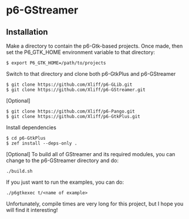 # p6-GStreamer

## Installation

Make a directory to contain the p6-Gtk-based projects. Once made, then set the P6_GTK_HOME environment variable to that directory:

```
$ export P6_GTK_HOME=/path/to/projects
```

Switch to that directory and clone both p6-GtkPlus and p6-GStreamer

```
$ git clone https://github.com/Xliff/p6-GLib.git
$ git clone https://github.com/Xliff/p6-GStreamer.git
```

[Optional]

```
$ git clone https://github.com/Xliff/p6-Pango.git
$ git clone https://github.com/Xliff/p6-GtkPlus.git
```

Install dependencies
```
$ cd p6-GtkPlus
$ zef install --deps-only .
```

[Optional] To build all of GStreamer and its required modules, you can change to the p6-GStreamer directory and do:

```
./build.sh
```

If you just want to run the examples, you can do:

```
./p6gtkexec t/<name of example>
```

Unfortunately, compile times are very long for this project, but I hope you will find it interesting!
